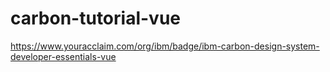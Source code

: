 # carbon-tutorial-vue
https://www.youracclaim.com/org/ibm/badge/ibm-carbon-design-system-developer-essentials-vue
